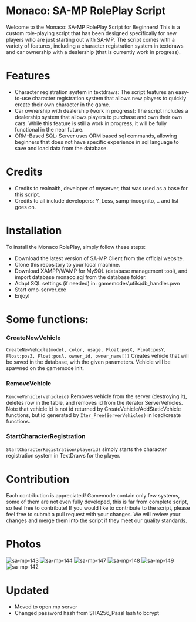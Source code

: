 # Monaco: SA-MP RolePlay Script
Welcome to the Monaco: SA-MP RolePlay Script for Beginners! This is a custom role-playing script that has been designed specifically for new players who are just starting out with SA-MP. The script comes with a variety of features, including a character registration system in textdraws and car ownership with a dealership (that is currently work in progress).

# Features
- Character registration system in textdraws: The script features an easy-to-use character registration system that allows new players to quickly create their own character in the game.
- Car ownership with dealership (work in progress): The script includes a dealership system that allows players to purchase and own their own cars. While this feature is still a work in progress, it will be fully functional in the near future.
- ORM-Based SQL: Server uses ORM based sql commands, allowing beginners that does not have specific experience in sql language to save and load data from the database.

# Credits
- Credits to realnaith, developer of myserver, that was used as a base for this script.
- Credits to all include developers: Y_Less, samp-incognito, .. and list goes on.

# Installation
To install the Monaco RolePlay, simply follow these steps:

- Download the latest version of SA-MP Client from the official website.
- Clone this repository to your local machine.
- Download XAMPP/WAMP for MySQL (database management tool), and import database monaco.sql from the database folder.
- Adapt SQL settings (if needed) in: gamemodes\utils\db_handler.pwn
- Start omp-server.exe
- Enjoy!

# Some functions:
### CreateNewVehicle
`CreateNewVehicle(model, color, usage, Float:posX, Float:posY, Float:posZ, Float:posA, owner_id, owner_name[])`
Creates vehicle that will be saved in the database, with the given parameters. Vehicle will be spawned on the gamemode init. 

### RemoveVehicle
`RemoveVehicle(vehicleid)`
Removes vehicle from the server (destroying it), deletes row in the table, and removes id from the iterator ServerVehicles. Note that vehicle id is not id returned by CreateVehicle/AddStaticVehicle functions, but id generated by `Iter_Free(ServerVehicles)` in load/create functions.

### StartCharacterRegistration
`StartCharacterRegistration(playerid)` simply starts the character registration system in TextDraws for the player.

# Contribution
Each contribution is appreciated! Gamemode contain only few systems, some of them are not even fully developed, this is far from complete script, so feel free to contribute!
If you would like to contribute to the script, please feel free to submit a pull request with your changes. We will review your changes and merge them into the script if they meet our quality standards.

# Photos
![sa-mp-143](https://user-images.githubusercontent.com/87475152/232159171-eef90759-aa48-464f-8c94-e469b7937f3f.png)
![sa-mp-144](https://user-images.githubusercontent.com/87475152/232159179-2a4110bc-b9bf-4487-81ab-405019770ba1.png)
![sa-mp-147](https://user-images.githubusercontent.com/87475152/232159188-a307e6d0-4102-4a57-8a1e-4248491bc2a8.png)
![sa-mp-148](https://user-images.githubusercontent.com/87475152/232159199-639e16e1-626f-4025-a304-6cb5caeebad7.png)
![sa-mp-149](https://user-images.githubusercontent.com/87475152/232159205-3ec5b62c-d9b5-499b-ab3b-efb1114905ca.png)
![sa-mp-142](https://user-images.githubusercontent.com/87475152/232159232-4d819a91-1102-4bf5-8587-09993f0c0d33.png)

# Updated
- Moved to open.mp server
- Changed password hash from SHA256_PassHash to bcrypt
